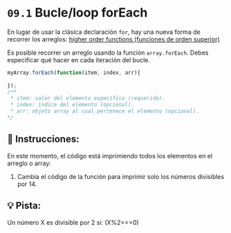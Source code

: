# `09.1` Bucle/loop forEach 

En lugar de usar la clásica declaración `for`, hay una nueva forma de recorrer los arreglos: [ higher order functions (funciones de orden superior) ](https://www.youtube.com/watch?v=rRgD1yVwIvE)

Es posible recorrer un arreglo usando la función `array.forEach`. Debes especificar qué hacer en cada iteración del bucle.

```js
myArray.forEach(function(item, index, arr){
		
});
/**
 * item: valor del elemento específico (requerido).
 * index: índice del elemento (opcional).
 * arr: objeto array al cual pertenece el elemento (opcional).
*/
```

## :pencil: Instrucciones:

En este momento, el código está imprimiendo todos los elementos en el arreglo o array: 

1. Cambia el código de la función para imprimir solo los números divisibles por 14.

## :bulb: Pista:

Un número X es divisible por 2 si: (X%2===0)